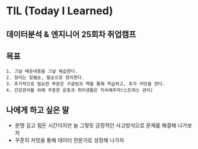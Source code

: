 # TIL (Today I Learned)
## 데이터분석 & 엔지니어 25회차 취업캠프
## 목표
    1. 그날 배운내용을 그날 복습한다.
    2. 정리는 일별순, 월순으로 정리한다.
    3. 추가적으로 필요한 부분은 구글링과 책을 통해 학습하고, 추가 커밋을 한다.
    4. 건강관리를 위해 꾸준한 운동과 취미생활은 지속해주자(스트레스 관리)
## 나에게 하고 싶은 말
* 분명 길고 힘든 시간이지만 늘 그렇듯 긍정적인 사고방식으로 문제를 해결해 나가보자
* 꾸준히 커밋을 통해 데이터 전문가로 성장해 나가자